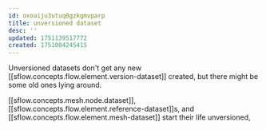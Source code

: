 ```yaml
---
id: oxoaiju3utuq0gzkgmvparp
title: unversioned dataset
desc: ''
updated: 1751139517772
created: 1751004245415
---
```


Unversioned datasets don't get any new [[sflow.concepts.flow.element.version-dataset]] created, but there might be some old ones lying around.

[[sflow.concepts.mesh.node.dataset]], [[sflow.concepts.flow.element.reference-dataset]]s, and [[sflow.concepts.flow.element.mesh-dataset]] start their life unversioned, 